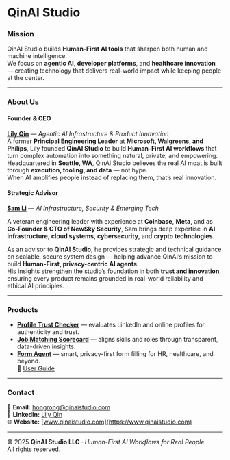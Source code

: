 # QinAI Studio

### **Mission**
QinAI Studio builds **Human-First AI tools** that sharpen both human and machine intelligence.  
We focus on **agentic AI**, **developer platforms**, and **healthcare innovation** — creating technology that delivers real-world impact while keeping people at the center.

---

### **About Us**

#### **Founder & CEO**
[**Lily Qin**](https://www.linkedin.com/in/lily-qin-2312382/) — *Agentic AI Infrastructure & Product Innovation*  
A former **Principal Engineering Leader** at **Microsoft, Walgreens, and Philips**, Lily founded **QinAI Studio** to build **Human-First AI workflows** that turn complex automation into something natural, private, and empowering.  
Headquartered in **Seattle, WA**, QinAI Studio believes the real AI moat is built through **execution, tooling, and data** — not hype.  
When AI amplifies people instead of replacing them, that’s real innovation.


#### **Strategic Advisor**
[**Sam Li**](https://www.linkedin.com/in/samsongli/) — *AI Infrastructure, Security & Emerging Tech*  

A veteran engineering leader with experience at **Coinbase**, **Meta**, and as **Co-Founder & CTO of NewSky Security**, Sam brings deep expertise in **AI infrastructure**, **cloud systems**, **cybersecurity**, and **crypto technologies**.  

As an advisor to **QinAI Studio**, he provides strategic and technical guidance on scalable, secure system design — helping advance QinAI’s mission to build **Human-First, privacy-centric AI agents**.  
His insights strengthen the studio’s foundation in both **trust and innovation**, ensuring every product remains grounded in real-world reliability and ethical AI principles.

---

### **Products**
- **[Profile Trust Checker](https://qinaistudio-profilechecker.streamlit.app/)** — evaluates LinkedIn and online profiles for authenticity and trust.  
- **[Job Matching Scorecard](https://qinaistudio-jobmatch.streamlit.app/)** — aligns skills and roles through transparent, data-driven insights.  
- **[Form Agent](https://qinaistudio-formagent.streamlit.app/)** — smart, privacy-first form filling for HR, healthcare, and beyond.  
  📘 [User Guide](https://github.com/LilyQin19/qinaistudio.github.io/blob/main/FormAgent_UserGuide.md)

---

### **Contact**
📧 **Email:** [hongrong@qinaistudio.com](mailto:hongrong@qinaistudio.com)  
🔗 **LinkedIn:** [Lily Qin](https://www.linkedin.com/in/lily-qin-2312382/)  
🌐 **Website:** [www.qinaistudio.com](https://www.qinaistudio.com)

---

© 2025 **QinAI Studio LLC** · *Human-First AI Workflows for Real People*  
All rights reserved.
